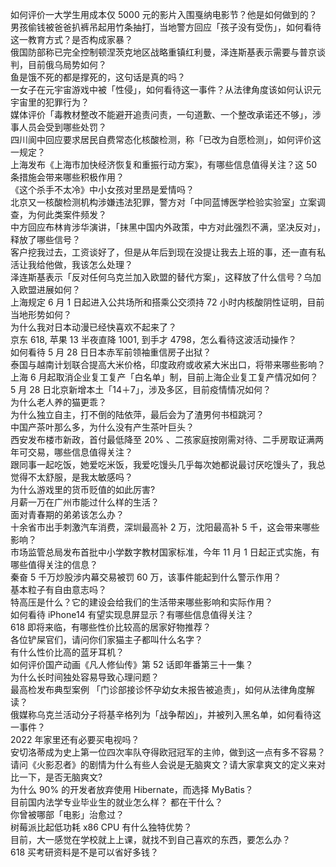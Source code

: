 如何评价一大学生用成本仅 5000 元的影片入围戛纳电影节？他是如何做到的？  
男孩偷钱被爸爸扒裤吊起用竹条抽打，当地警方回应「孩子没有受伤」，如何看待这一教育方式？是否构成家暴？  
俄国防部称已完全控制顿涅茨克地区战略重镇红利曼，泽连斯基表示需要与普京谈判，目前俄乌局势如何？  
鱼是饿不死的都是撑死的，这句话是真的吗？  
一女子在元宇宙游戏中被「性侵」，如何看待这一事件？从法律角度该如何认识元宇宙里的犯罪行为？  
媒体评价「毒教材整改不能避开追责问责，一句道歉、一个整改承诺还不够」，涉事人员会受到哪些处罚？  
四川阆中回应要求居民自费常态化核酸检测，称「已改为自愿检测」，如何评价这一规定？  
上海发布《上海市加快经济恢复和重振行动方案》，有哪些信息值得关注？这 50 条措施会带来哪些积极作用？  
《这个杀手不太冷》中小女孩对里昂是爱情吗？  
北京又一核酸检测机构涉嫌违法犯罪，警方对「中同蓝博医学检验实验室」立案调查，为何此类案件频发？  
中方回应布林肯涉华演讲，「抹黑中国内外政策，中方对此强烈不满，坚决反对」，释放了哪些信号？  
客户挖我过去，工资谈好了，但是从年后到现在没提让我去上班的事，还一直有私活让我给他做，我该怎么处理？  
泽连斯基表示「反对任何乌克兰加入欧盟的替代方案」，这释放了什么信号？乌加入欧盟进展如何？  
上海规定 6 月 1 日起进入公共场所和搭乘公交须持 72 小时内核酸阴性证明，目前当地形势如何？  
为什么我对日本动漫已经快喜欢不起来了？  
京东 618, 苹果 13 半夜直降 1001, 到手才 4798，怎么看待这波活动操作？  
如何看待 5 月 28 日日本赤军前领袖重信房子出狱？  
泰国与越南计划联合提高大米价格，印度政府或收紧大米出口，将带来哪些影响？  
上海 6 月起取消企业复工复产「白名单」制，目前上海企业复工复产情况如何？  
5 月 28 日北京新增本土「14＋7」，涉及多区，目前疫情情况如何？  
为什么老人养的猫更乖？  
为什么独立自主，打不倒的陆依萍，最后会为了渣男何书桓跳河？  
中国产茶叶那么多，为什么没有产生茶叶巨头？  
西安发布楼市新政，首付最低降至 20% 、二孩家庭按刚需对待、二手房取证满两年可交易，哪些信息值得关注？  
跟同事一起吃饭，她爱吃米饭，我爱吃馒头几乎每次她都说最讨厌吃馒头了，我总觉得不太舒服，是我太敏感吗？  
为什么游戏里的货币贬值的如此厉害?  
月薪一万在广州市能过什么样的生活？  
面对青春期的弟弟该怎么办？  
十余省市出手刺激汽车消费，深圳最高补 2 万，沈阳最高补 5 千，这会带来哪些影响？  
市场监管总局发布首批中小学数字教材国家标准，今年 11 月 1 日起正式实施，有哪些值得关注的信息？  
秦奋 5 千万炒股涉内幕交易被罚 60 万，该事件能起到什么警示作用？  
基本粒子有自由意志吗？  
特高压是什么？它的建设会给我们的生活带来哪些影响和实际作用？  
如何看待 iPhone14 有望实现息屏显示？有哪些信息值得关注？  
618 即将来临，有哪些性价比较高的居家好物推荐？  
各位铲屎官们，请问你们家猫主子都叫什么名字？  
有什么性价比高的蓝牙耳机？  
如何评价国产动画《凡人修仙传》第 52 话即年番第三十一集？  
为什么长时间独处容易导致心理问题？  
最高检发布典型案例  「门诊部接诊怀孕幼女未报告被追责」，如何从法律角度解读？  
俄媒称乌克兰活动分子将基辛格列为「战争帮凶」，并被列入黑名单，如何看待这一事件？  
2022 年家里还有必要买电视吗？  
安切洛蒂成为史上第一位四次率队夺得欧冠冠军的主帅，做到这一点有多不容易？  
请问《火影忍者》的剧情为什么有些人会说是无脑爽文？请大家拿爽文的定义来对比一下，是否无脑爽文?  
为什么 90% 的开发者放弃使用 Hibernate，而选择 MyBatis？  
目前国内法学专业毕业生的就业怎么样？  都在干什么？  
你曾被哪部「电影」治愈过？  
树莓派比起低功耗 x86 CPU 有什么独特优势？  
目前，大一感觉在学校就上上课，就找不到自己喜欢的东西，要怎么办？  
618 买考研资料是不是可以省好多钱？  
